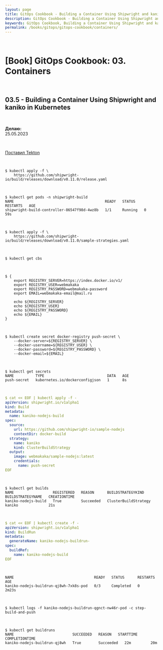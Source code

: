 ```yaml
---
layout: page
title: GitOps Cookbook - Building a Container Using Shipwright and kaniko in Kubernetes
description: GitOps Cookbook - Building a Container Using Shipwright and kaniko in Kubernetes
keywords: GitOps Cookbook, Building a Container Using Shipwright and kaniko in Kubernetes
permalink: /books/gitops/gitops-cookbook/containers/
---
```


<br/>

# [Book] GitOps Cookbook: 03. Containers

<br/>

## 03.5 - Building a Container Using Shipwright and kaniko in Kubernetes

<br/>

**Делаю:**  
25.05.2023

<br/>

[Поставил Tekton](//docs.k8s.ru/tools/containers/kubernetes/utils/ci-cd/tekton/)

<br/>

```
$ kubectl apply -f \
    https://github.com/shipwright-io/build/releases/download/v0.11.0/release.yaml
```

<br/>

```
$ kubectl get pods -n shipwright-build
NAME                                          READY   STATUS    RESTARTS   AGE
shipwright-build-controller-86547f98d-4wz8b   1/1     Running   0          59s
```

<br/>

```
$ kubectl apply -f \
    https://github.com/shipwright-io/build/releases/download/v0.11.0/sample-strategies.yaml
```

<br/>

```
$ kubectl get cbs
```

<br/>

```
$ {
    export REGISTRY_SERVER=https://index.docker.io/v1/
    export REGISTRY_USER=webmakaka
    export REGISTRY_PASSWORD=webmakaka-password
    export EMAIL=webmakaka-email@mail.ru

    echo ${REGISTRY_SERVER}
    echo ${REGISTRY_USER}
    echo ${REGISTRY_PASSWORD}
    echo ${EMAIL}
}
```

<br/>

```
$ kubectl create secret docker-registry push-secret \
    --docker-server=${REGISTRY_SERVER} \
    --docker-username=${REGISTRY_USER} \
    --docker-password=${REGISTRY_PASSWORD} \
    --docker-email=${EMAIL}
```

<br/>

```
$ kubectl get secrets
NAME          TYPE                             DATA   AGE
push-secret   kubernetes.io/dockerconfigjson   1      8s

```

<br/>

```yaml
$ cat << EOF | kubectl apply -f -
apiVersion: shipwright.io/v1alpha1
kind: Build
metadata:
  name: kaniko-nodejs-build
spec:
  source:
    url: https://github.com/shipwright-io/sample-nodejs
    contextDir: docker-build
  strategy:
    name: kaniko
    kind: ClusterBuildStrategy
  output:
    image: webmakaka/sample-nodejs:latest
    credentials:
      name: push-secret
EOF
```

<br/>

```
$ kubectl get builds
NAME                  REGISTERED   REASON      BUILDSTRATEGYKIND      BUILDSTRATEGYNAME   CREATIONTIME
kaniko-nodejs-build   True         Succeeded   ClusterBuildStrategy   kaniko              21s
```

<br/>

```yaml
$ cat << EOF | kubectl create -f -
apiVersion: shipwright.io/v1alpha1
kind: BuildRun
metadata:
  generateName: kaniko-nodejs-buildrun-
spec:
  buildRef:
    name: kaniko-nodejs-build
EOF
```

<br/>

```
NAME                                     READY   STATUS      RESTARTS   AGE
kaniko-nodejs-buildrun-qj8wh-7xk8s-pod   0/3     Completed   0          2m23s
```

<br/>

```
$ kubectl logs -f kaniko-nodejs-buildrun-qgnct-nw46r-pod -c step-build-and-push
```

<br/>

```
$ kubectl get buildruns
NAME                           SUCCEEDED   REASON   STARTTIME   COMPLETIONTIME
kaniko-nodejs-buildrun-qj8wh   True        Succeeded   22m         20m
```
